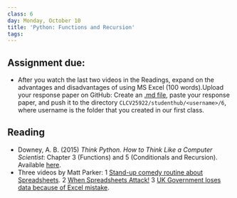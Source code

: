 ```yaml
---
class: 6
day: Monday, October 10
title: 'Python: Functions and Recursion'
tags: 
---
```


## Assignment due: 
- After you watch the last two videos in the Readings, expand on the advantages and disadvantages of using MS Excel (100 words).Upload your response paper on GitHub: Create an [.md file](https://medium.com/analytics-vidhya/how-to-create-a-readme-md-file-8fb2e8ce24e3), paste your response paper, and push it to the directory `CLCV25922/studenthub/<username>/6`, where username is the folder that you created in our first class.

## Reading 
- Downey, A. B. (2015) _Think Python. How to Think Like a Computer Scientist_: Chapter 3 (Functions) and 5 (Conditionals and Recursion). Available [here](https://greenteapress.com/thinkpython2/thinkpython2.pdf).
- Three videos by Matt Parker:
    1 [Stand-up comedy routine about Spreadsheets](https://www.youtube.com/watch?v=UBX2QQHlQ_I).
    2 [When Spreadsheets Attack!](https://www.youtube.com/watch?v=yb2zkxHDfUE)
    3 [UK Government loses data because of Excel mistake](https://www.youtube.com/watch?v=zUp8pkoeMss).

